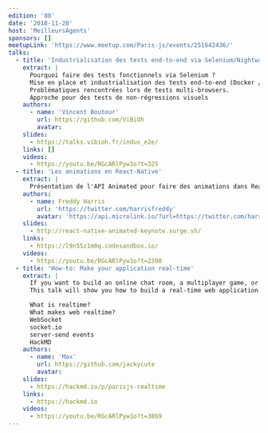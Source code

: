 ```yaml
---
edition: '80'
date: '2018-11-28'
host: 'MeilleursAgents'
sponsors: []
meetupLink: 'https://www.meetup.com/Paris-js/events/251642436/'
talks:
  - title: 'Industrialisation des tests end-to-end via Selenium/Nightwatch/Browserstack'
    extract: |
      Pourquoi faire des tests fonctionnels via Selenium ?
      Mise en place et industrialisation des tests end-to-end (Docker / Nightwatch / Browserstack)
      Problématiques rencontrées lors de tests multi-browsers.
      Approche pour des tests de non-régressions visuels
    authors:
      - name: 'Vincent Boutour'
        url: https://github.com/ViBiOh
        avatar:
    slides:
      - https://talks.vibioh.fr/indus_e2e/
    links: []
    videos:
      - https://youtu.be/RGcARlPyw1o?t=325
  - title: 'Les animations en React-Native'
    extract: |
      Présentation de l'API Animated pour faire des animations dans React-Native. Avec comme exemple : comment refaire un effet parallaxe au scroll bounce.
    authors:
      - name: Freddy Harris
        url: 'https://twitter.com/harrisfreddy'
        avatar: 'https://api.microlink.io/?url=https://twitter.com/harrisfreddy&amps;embed=image.url'
    slides:
      - http://react-native-animated-keynote.surge.sh/
    links:
      - https://l9n55z1m0q.codesandbox.io/
    videos:
      - https://youtu.be/RGcARlPyw1o?t=2390
  - title: 'How-to: Make your application real-time'
    extract: |
      If you want to build an online chat room, a multiplayer game, or a collaborative platform in browsers, you need the power of real-time!
      This talk will show you how to build a real-time web application with socket.io and server-send events.

      What is realtime?
      What makes web realtime?
      WebSocket
      socket.io
      server-send events
      HackMD
    authors:
      - name: 'Max'
        url: https://github.com/jackycute
        avatar:
    slides:
      - https://hackmd.io/p/parisjs-realtime
    links:
      - https://hackmd.io
    videos:
      - https://youtu.be/RGcARlPyw1o?t=3869
---
```

